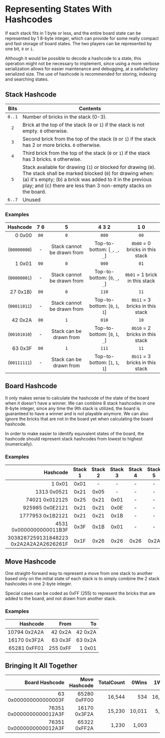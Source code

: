 # Representing States With Hashcodes

If each stack fits in 1 byte or less, and the entire board state can be represented by 1 8-byte integer, which can provide for some really compact and fast storage of board states. The two players can be represented by one bit, `0` or `1`.

Although it would be possible to decode a hashcode to a state, this operation might not be necessary to implement, since using a more verbose serialization allows for easier maintenance and debugging, at a satisfactory serialized size. The use of hashcode is recommended for storing, indexing and searching states.

## Stack Hashcode

| Bits | Contents       |
|:-:|----------------|
| `0..1` | Number of bricks in the stack (0-3). |
| `2`    | Brick at the top of the stack (`0` or `1`) if the stack is not empty. `0` otherwise. |
| `3`    | Second brick from the top of the stack (`0` or `1`) if the stack has 2 or more bricks. `0` otherwise. |
| `4`    | Third brick from the top of the stack (`0` or `1`) if the stack has 3 bricks. `0` otherwise. |
| `5` | Stack available for drawing (`1`) or blocked for drawing (`0`). The stack shall be marked blocked (`0`) for drawing when: (a) it's empty; (b) a brick was added to it in the previous play; and (c) there are less than 3 non-empty stacks on the board. |
| `6..7` | Unused

### Examples

| Hashcode | 7&nbsp;6 | 5 | 4&nbsp;3&nbsp;2 | 1&nbsp;0 |
|-:|:--:|:-:|:---:|:--:|
| 0 0x00 |`00`|`0`|`000`|`00`|
| (`00000000`)| - | Stack cannot be drawn from | Top-to-bottom: [`_`, `_`, `_`] | `0b00` = 0 bricks in this stack |
| 1 0x01 |`00`|`0`|`000`|`01`|
| (`00000001`)| - | Stack cannot be drawn from | Top-to-bottom: [`0`, `_`, `_`] | `0b01` = 1 brick in this stack |
| 27 0x1B)|`00`|`0`|`110`|`11`|
|  (`00011011`)| - | Stack cannot be drawn from | Top-to-bottom: [`0`, `1`, `1`] | `0b11` = 3 bricks in this stack |
| 42 0x2A |`00`|`1`|`010`|`10`|
| (`00101010`)| - | Stack can be drawn from | Top-to-bottom: [`0`, `1`, `_`] | `0b10` = 2 bricks in this stack |
| 63 0x3F |`00`|`1`|`111`|`11`|
| (`00111111`)| - | Stack can be drawn from | Top-to-bottom: [`1`, `1`, `1`] | `0b11` = 3 bricks in this stack |

## Board Hashcode

It only makes sense to calculate the hashcode of the state of the board when it doesn't have a winner. We can combine 8 stack hashcodes in one 8-byte integer, since any time the 9th stack is utilized, the board is guaranteed to have a winner and is not playable anymore. We can also ignore the bricks that are not in the board yet when calculating the board hashcode.

In order to make easier to identify equivalent states of the board, the hashcode should represent stack hashcodes from lowest to highest (numerically).

### Examples

| Hashcode | Stack 1| Stack 2 | Stack 3 | Stack 4 | Stack 5| Stack 6|Stack 7 |Stack 8 |
|--:|:-:|:-:|:-:|:-:|:-:|:-:|:-:|:-:|
|1 0x01|0x01|-|-|-|-|-|-|-|
|1313 0x0521|0x21|0x05|-|-|-|-|-|-|
|74021 0x012125|0x25|0x21|0x01|-|-|-|-|-|
|925985 0x0E2121|0x21|0x21|0x0E|-|-|-|-|-|
|1777953 0x1B2121|0x21|0x21|0x1B|-|-|-|-|-|
|4531 0x0000000000011B3F|0x3F | 0x1B | 0x01 | - | - | - | - | - |
|3038287259131848223 0x2A2A2A2A2626261F|0x1F|0x26|0x26|0x26|0x2A|0x2A|0x2A|0x2A|

## Move Hashcode

One straight-forward way to represent a move from one stack to another based only on the initial state of each stack is to simply combine the 2 stack hashcodes in one 2-byte integer.

Special cases can be coded as 0xFF (255) to represent the bricks that are added to the board, and not drawn from another stack.

### Examples

|Hashcode| From | To |
|--:|--:|--:|
|10794 0x2A2A| 42 0x2A | 42 0x2A |
|16170 0x3F2A| 63 0x3F | 63 0x2A |
|65281 0xFF01| 255 0xFF | 1 0x01|

## Bringing It All Together

|Board Hashcode|Move Hashcode|TotalCount|0Wins|1Wins|
|--:|--:|--:|--:|--:|
|63 0x000000000000003F|65280 0xFF00|16,544|534|16,010|
|76351 0x0000000000012A3F|16170 0x3F2A|15,230|10,011|5,219|
|76351 0x0000000000012A3F|65322 0xFF2A|1,230|1,003|227|
